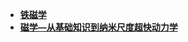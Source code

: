 - [**铁磁学**](物理/铁磁学与自旋电子学/铁磁学/readme.md)
- [**磁学—从基础知识到纳米尺度超快动力学**](物理/铁磁学与自旋电子学/磁学_从基础知识到纳米尺度超快动力学/readme.md)